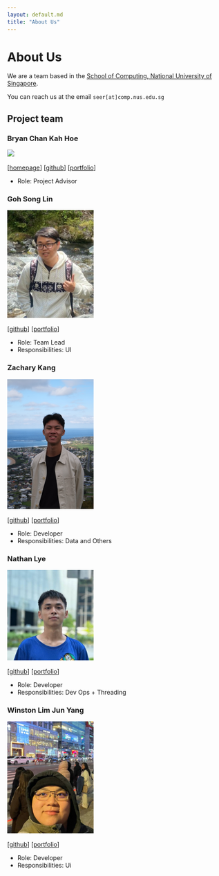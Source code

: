 ```yaml
---
layout: default.md
title: "About Us"
---
```


# About Us

We are a team based in the [School of Computing, National University of Singapore](http://www.comp.nus.edu.sg).

You can reach us at the email `seer[at]comp.nus.edu.sg`

## Project team

### Bryan Chan Kah Hoe

<img src="images/bryanckh.png" width="200px">

[[homepage](http://www.comp.nus.edu.sg/~damithch)]
[[github](https://github.com/bryanckh)]
[[portfolio](team/bryanckh.md)]

* Role: Project Advisor

### Goh Song Lin

<img src="images/gohsl99.png" width="200px">

[[github](http://github.com/gohsl99)]
[[portfolio](team/gohsl99.md)]

* Role: Team Lead
* Responsibilities: UI

### Zachary Kang

<img src="images/zackjh.png" width="200px">

[[github](http://github.com/zackjh)]
[[portfolio](team/zackjh.md)]

* Role: Developer
* Responsibilities: Data and Others

### Nathan Lye

<img src="images/robotwizzard.png" width="200px">

[[github](http://github.com/robotwizzard)]
[[portfolio](team/robotwizzard.md)]

* Role: Developer
* Responsibilities: Dev Ops + Threading

### Winston Lim Jun Yang

<img src="images/winstonlimjy.png" width="200px">

[[github](http://github.com/winstonlimjy)]
[[portfolio](team/winstonlimjy.md)]

* Role: Developer
* Responsibilities: Ui
